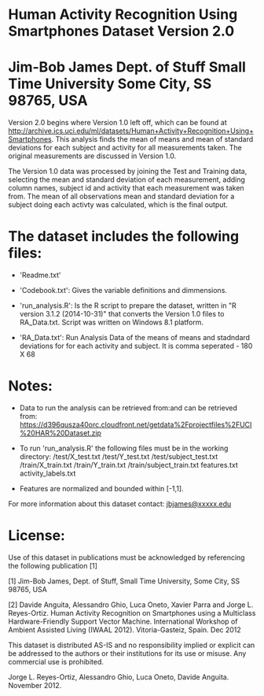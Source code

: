 Human Activity Recognition Using Smartphones Dataset
Version 2.0
==================================================================
Jim-Bob James
Dept. of Stuff
Small Time University
Some City, SS 98765, USA
==================================================================

Version 2.0  begins where Version 1.0 left off, which can be found at http://archive.ics.uci.edu/ml/datasets/Human+Activity+Recognition+Using+Smartphones. This analysis finds the mean of means and mean of standard deviations for each subject and activity for all measurements taken. The original measurements are discussed in Version 1.0.

The Version 1.0 data was processed by joining the Test and Training data, selecting the mean and standard deviation of each measurement, adding column names, subject id and activity that each measurement was taken from. The mean of all observations mean and standard deviation for a subject doing each activty was calculated, which is the final output.

The dataset includes the following files:
=========================================

- 'Readme.txt'

- 'Codebook.txt': Gives the variable definitions and dimmensions.

- 'run_analysis.R': Is the R script to prepare the dataset, written in "R version 3.1.2 (2014-10-31)" that converts the Version 1.0 files to RA_Data.txt. Script was written on Windows 8.1 platform.

- 'RA_Data.txt': Run Analysis Data of the means of means and stadndard deviations for for each activity and subject. It is comma seperated - 180 X 68

Notes: 
======
- Data to run the analysis can be retrieved from:and can be retrieved from:
	https://d396qusza40orc.cloudfront.net/getdata%2Fprojectfiles%2FUCI%20HAR%20Dataset.zip 

- To run 'run_analysis.R' the following files must be in the working directory: 
	/test/X_test.txt
	/test/Y_test.txt
	/test/subject_test.txt
	/train/X_train.txt
	/train/Y_train.txt
	/train/subject_train.txt
	features.txt
	activity_labels.txt

- Features are normalized and bounded within [-1,1].

For more information about this dataset contact: jbjames@xxxxx.edu

License:
========
Use of this dataset in publications must be acknowledged by referencing the following publication [1] 

[1] Jim-Bob James, Dept. of Stuff, Small Time University, Some City, SS 98765, USA

[2] Davide Anguita, Alessandro Ghio, Luca Oneto, Xavier Parra and Jorge L. Reyes-Ortiz. Human Activity Recognition on Smartphones using a Multiclass Hardware-Friendly Support Vector Machine. International Workshop of Ambient Assisted Living (IWAAL 2012). Vitoria-Gasteiz, Spain. Dec 2012

This dataset is distributed AS-IS and no responsibility implied or explicit can be addressed to the authors or their institutions for its use or misuse. Any commercial use is prohibited.

Jorge L. Reyes-Ortiz, Alessandro Ghio, Luca Oneto, Davide Anguita. November 2012.

